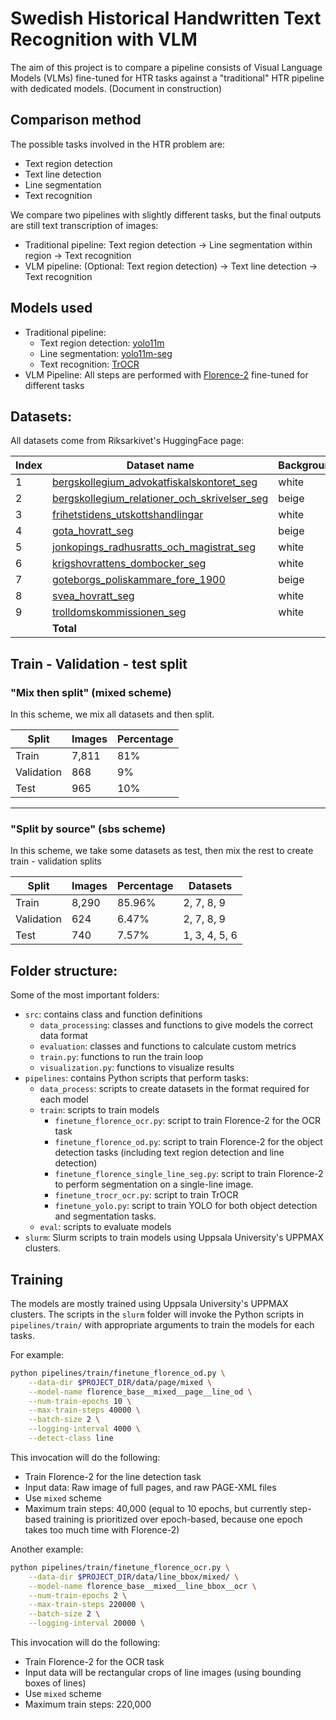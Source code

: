# Swedish Historical Handwritten Text Recognition with VLM

The aim of this project is to compare a pipeline consists of Visual Language Models (VLMs) fine-tuned for HTR tasks against a "traditional" HTR pipeline with dedicated models.
(Document in construction)

## Comparison method

The possible tasks involved in the HTR problem are:
- Text region detection
- Text line detection
- Line segmentation
- Text recognition

We compare two pipelines with slightly different tasks, but the final outputs are still text transcription of images:
- Traditional pipeline: Text region detection -> Line segmentation within region -> Text recognition
- VLM pipeline: (Optional: Text region detection) -> Text line detection -> Text recognition

## Models used
- Traditional pipeline:
    - Text region detection: [yolo11m](https://docs.ultralytics.com/models/yolo11)
    - Line segmentation: [yolo11m-seg](https://docs.ultralytics.com/models/yolo11)
    - Text recognition: [TrOCR](https://huggingface.co/microsoft/trocr-base-handwritten)
- VLM Pipeline: All steps are performed with [Florence-2](https://huggingface.co/microsoft/Florence-2-base-ft) fine-tuned for different tasks


## Datasets:

All datasets come from Riksarkivet's HuggingFace page:


| **Index** | **Dataset name**                                           | **Background** | **Images** |
|-----------|------------------------------------------------------------|----------------|------------|
| 1         | [bergskollegium_advokatfiskalskontoret_seg](https://huggingface.co/datasets/Riksarkivet/bergskollegium_advokatfiskalskontoret_seg)                 | white          | 53         |
| 2         | [bergskollegium_relationer_och_skrivelser_seg](https://huggingface.co/datasets/Riksarkivet/bergskollegium_relationer_och_skrivelser_seg)              | beige          | 1,497      |
| 3         | [frihetstidens_utskottshandlingar](https://huggingface.co/datasets/Riksarkivet/frihetstidens_utskottshandlingar)                          | white          | 243        |
| 4         | [gota_hovratt_seg](https://huggingface.co/datasets/Riksarkivet/gota_hovratt_seg)                                          | beige          | 51         |
| 5         | [jonkopings_radhusratts_och_magistrat_seg](https://huggingface.co/datasets/Riksarkivet/jonkopings_radhusratts_och_magistrat_seg)                 | white          | 39         |
| 6         | [krigshovrattens_dombocker_seg](https://huggingface.co/datasets/Riksarkivet/krigshovrattens_dombocker_seg)                             | white          | 344        |
| 7         | [goteborgs_poliskammare_fore_1900](https://huggingface.co/datasets/Riksarkivet/goteborgs_poliskammare_fore_1900)                          | beige          | 5,408      |
| 8         | [svea_hovratt_seg](https://huggingface.co/datasets/Riksarkivet/svea_hovratt_seg)                                          | white          | 1,243      |
| 9         | [trolldomskommissionen_seg](https://huggingface.co/datasets/Riksarkivet/trolldomskommissionen_seg)                                 | white          | 766        |
|           | **Total**                                                 |                | **9,644**  |


## Train - Validation - test split

### "Mix then split" (**mixed** scheme)
In this scheme, we mix all datasets and then split.

| **Split**    | **Images** | **Percentage** |
|--------------|------------|----------------|
| Train        | 7,811      | 81%            |
| Validation   | 868        | 9%             |
| Test         | 965        | 10%            |

---

### "Split by source" (**sbs** scheme)
In this scheme, we take some datasets as test, then mix the rest to create train - validation splits

| **Split**    | **Images** | **Percentage** | **Datasets**     |
|--------------|------------|----------------|------------------|
| Train        | 8,290      | 85.96%         | 2, 7, 8, 9        |
| Validation   | 624        | 6.47%          | 2, 7, 8, 9        |
| Test         | 740        | 7.57%          | 1, 3, 4, 5, 6     |



## Folder structure:

Some of the most important folders:

- `src`: contains class and function definitions
    - `data_processing`: classes and functions to give models the correct data format
    - `evaluation`: classes and functions to calculate custom metrics
    - `train.py`: functions to run the train loop
    - `visualization.py`: functions to visualize results
- `pipelines`: contains Python scripts that perform tasks:
    - `data_process`: scripts to create datasets in the format required for each model
    - `train`: scripts to train models
        - `finetune_florence_ocr.py`: script to train Florence-2 for the OCR task
        - `finetune_florence_od.py`: script to train Florence-2 for the object detection tasks (including text region detection and line detection)
        - `finetune_florence_single_line_seg.py`: script to train Florence-2 to perform segmentation on a single-line image.
        - `finetune_trocr_ocr.py`: script to train TrOCR
        - `finetune_yolo.py`: script to train YOLO for both object detection and segmentation tasks.
    - `eval`: scripts to evaluate models
- `slurm`: Slurm scripts to train models using Uppsala University's UPPMAX clusters.

## Training 

The models are mostly trained using Uppsala University's UPPMAX clusters. The scripts in the `slurm` folder will invoke the Python scripts in `pipelines/train/` with appropriate arguments to train the models for each tasks.

For example:

```bash
python pipelines/train/finetune_florence_od.py \
    --data-dir $PROJECT_DIR/data/page/mixed \
    --model-name florence_base__mixed__page__line_od \
    --num-train-epochs 10 \
    --max-train-steps 40000 \
    --batch-size 2 \
    --logging-interval 4000 \
    --detect-class line
```

This invocation will do the following:
- Train Florence-2 for the line detection task
- Input data: Raw image of full pages, and raw PAGE-XML files
- Use `mixed` scheme
- Maximum train steps: 40,000 (equal to 10 epochs, but currently step-based training is prioritized over epoch-based, because one epoch takes too much time with Florence-2)

Another example:

```bash
python pipelines/train/finetune_florence_ocr.py \
    --data-dir $PROJECT_DIR/data/line_bbox/mixed/ \
    --model-name florence_base__mixed__line_bbox__ocr \
    --num-train-epochs 2 \
    --max-train-steps 220000 \
    --batch-size 2 \
    --logging-interval 20000 \
```

This invocation will do the following:
- Train Florence-2 for the OCR task
- Input data will be rectangular crops of line images (using bounding boxes of lines)
- Use `mixed` scheme
- Maximum train steps: 220,000
